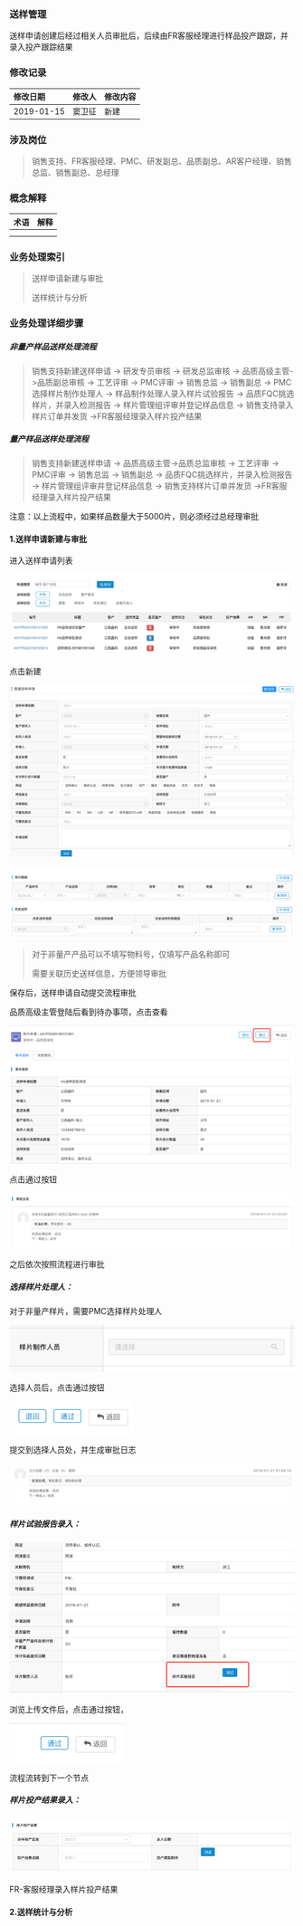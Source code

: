### 送样管理

送样申请创建后经过相关人员审批后，后续由FR客服经理进行样品投产跟踪，并录入投产跟踪结果

### 修改记录

| 修改日期 | 修改人 | 修改内容 |
| :--- | :--- | :--- |
| 2019-01-15 | 窦卫征 | 新建 |

### 涉及岗位

> 销售支持、FR客服经理、PMC、研发副总、品质副总、AR客户经理、销售总监、销售副总、总经理

### 概念解释

| 术语 | 解释 |
| :--- | :--- |
|  |  |
|  |  |

### 业务处理索引

> 送样申请新建与审批
>
> 送样统计与分析

### 业务处理详细步骤

##### 非量产样品送样处理流程

> 销售支持新建送样申请 -&gt; 研发专员审核 -&gt; 研发总监审核 -&gt; 品质高级主管-&gt;品质副总审核 -&gt; 工艺评审 -&gt; PMC评审 -&gt; 销售总监 -&gt; 销售副总 -&gt; PMC选择样片制作处理人 -&gt; 样品制作处理人录入样片试验报告 -&gt; 品质FQC挑选样片，并录入检测报告 -&gt; 样片管理组评审并登记样品信息 -&gt; 销售支持录入样片订单并发货 -&gt;FR客服经理录入样片投产结果

##### 量产样品送样处理流程

> 销售支持新建送样申请 -&gt; 品质高级主管-&gt;品质总监审核 -&gt; 工艺评审 -&gt; PMC评审 -&gt; 销售总监 -&gt; 销售副总 -&gt; 品质FQC挑选样片，并录入检测报告 -&gt; 样片管理组评审并登记样品信息 -&gt; 销售支持样片订单并发货 -&gt;FR客服经理录入样片投产结果

注意：以上流程中，如果样品数量大于5000片，则必须经过总经理审批

#### 1.送样申请新建与审批

进入送样申请列表

![](/assets/sysqlb20182.png)

点击新建

![](/assets/syjbxx29101.png)

![](/assets/ypxxylssy2811.png)

> 对于非量产产品可以不填写物料号，仅填写产品名称即可
>
> 需要关联历史送样信息，方便领导审批

保存后，送样申请自动提交流程审批

品质高级主管登陆后看到待办事项，点击查看

![](/assets/pzspjm281021.png)

点击通过按钮

![](/assets/pzspdj28101.png)

之后依次按照流程进行审批



##### 选择样片处理人：

对于非量产样片，需要PMC选择样片处理人

![](/assets/PMCxxz28102.png)

选择人员后，点击通过按钮

![](/assets/djtgan28102.png)

提交到选择人员处，并生成审批日志

![](/assets/ypsprz28101.png)

##### 样片试验报告录入：

![](/assets/ypsybglr2911.png)

浏览上传文件后，点击通过按钮，

![](/assets/tgan2811.png)

流程流转到下一个节点

##### 样片投产结果录入：

![](/assets/yptcjglr29191.png)

FR-客服经理录入样片投产结果

#### 2.送样统计与分析



